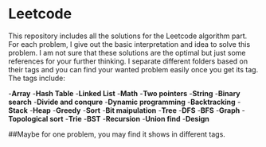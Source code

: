 # Leetcode
This repository includes all the solutions for the Leetcode algorithm part. For each problem, I give out the basic interpretation and idea to solve this problem. I am not sure that these solutions are the optimal but just some references for your further thinking. I separate different folders based on their tags and you can find your wanted problem easily once you get its tag. The tags include:

-**Array**
-**Hash Table**
-**Linked List**
-**Math**
-**Two pointers**
-**String**
-**Binary search**
-**Divide and conqure**
-**Dynamic programming**
-**Backtracking**
-**Stack**
-**Heap**
-**Greedy**
-**Sort**
-**Bit maipulation**
-**Tree**
-**DFS**
-**BFS**
-**Graph**
-**Topological sort**
-**Trie**
-**BST**
-**Recursion**
-**Union find**
-**Design**

##Maybe for one problem, you may find it shows in different tags.